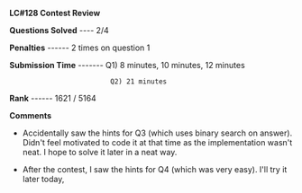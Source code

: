 **LC#128 Contest Review**

**Questions Solved** ---- 2/4

**Penalties** ------ 2 times on question 1

**Submission Time**  ------- Q1) 8 minutes, 10 minutes, 12 minutes

                             Q2) 21 minutes
                             
**Rank** ------ 1621 / 5164


**Comments** 

* Accidentally saw the hints for Q3 (which uses binary search on answer). Didn't feel motivated to code it at that time as the implementation wasn't neat. I hope to solve it later in a neat way.

* After the contest, I saw the hints for Q4 (which was very easy). I'll try it later today,
